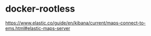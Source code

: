 # docker-rootless
https://www.elastic.co/guide/en/kibana/current/maps-connect-to-ems.html#elastic-maps-server 
